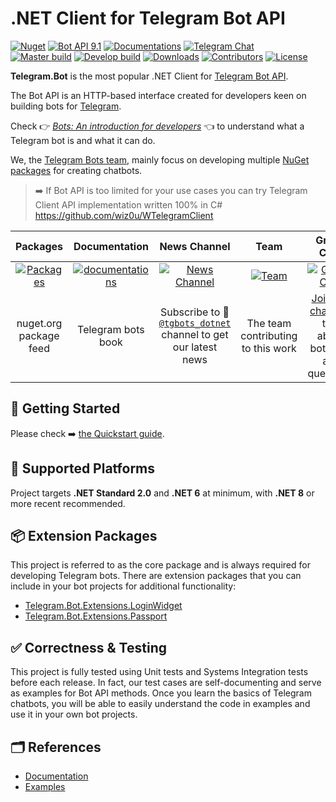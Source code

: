 # .NET Client for Telegram Bot API

[![Nuget](https://img.shields.io/nuget/vpre/Telegram.Bot.svg?label=Telegram.Bot&style=flat-square&color=d8b541)](https://www.nuget.org/packages/Telegram.Bot)
[![Bot API 9.1](https://img.shields.io/badge/Bot_API-9.1-f36caf.svg?style=flat-square)](https://core.telegram.org/bots/api)
[![Documentations](https://img.shields.io/badge/Documentations-Book-orange.svg?style=flat-square)](https://telegrambots.github.io/book/)
[![Telegram Chat](https://img.shields.io/badge/Support_Chat-Telegram-blue.svg?style=flat-square)](https://t.me/joinchat/B35YY0QbLfd034CFnvCtCA)  
[![Master build](https://img.shields.io/azure-devops/build/tgbots/14f9ab3f-313a-4339-8534-e8b96c7763cc/6?style=flat-square&label=master)](https://dev.azure.com/tgbots/Telegram.Bot/_build/latest?definitionId=6&branchName=master)
[![Develop build](https://img.shields.io/azure-devops/build/tgbots/14f9ab3f-313a-4339-8534-e8b96c7763cc/10/develop?style=flat-square&label=develop)](https://dev.azure.com/tgbots/Telegram.Bot/_build/latest?definitionId=10&branchName=develop)
[![Downloads](https://img.shields.io/nuget/dt/Telegram.Bot.svg?style=flat-square&label=Package%20Downloads)](https://www.nuget.org/packages/Telegram.Bot)
[![Contributors](https://img.shields.io/github/contributors/TelegramBots/Telegram.Bot.svg?style=flat-square&label=Contributors)](https://github.com/TelegramBots/Telegram.Bot/graphs/contributors)
[![License](https://img.shields.io/github/license/TelegramBots/telegram.bot.svg?style=flat-square&maxAge=2592000&label=License)](https://raw.githubusercontent.com/TelegramBots/telegram.bot/master/LICENSE)

**Telegram.Bot** is the most popular .NET Client for [Telegram Bot API].

The Bot API is an HTTP-based interface created for developers keen on building bots for [Telegram].

Check 👉 [_Bots: An introduction for developers_] 👈 to understand what a Telegram bot is and what it can do.

We, the [Telegram Bots team], mainly focus on developing multiple [NuGet packages] for creating chatbots.

> ➡️ If Bot API is too limited for your use cases you can try Telegram Client API implementation written 100% in C#
> <https://github.com/wiz0u/WTelegramClient>

|Packages|Documentation|News Channel|Team|Group Chat|
|:-----:|:-----------:|:----------:|:--:|:--------:|
| [![Packages](docs/logo-nuget.png)](https://www.nuget.org/packages/Telegram.Bot) | [![documentations](docs/logo-docs.png)](https://telegrambots.github.io/book/) | [![News Channel](docs/logo-channel.jpg)](https://t.me/s/tgbots_dotnet) | [![Team](docs/logo-gh.png)](https://github.com/orgs/TelegramBots/people) | [![Group Chat](docs/logo-chat.jpg)](https://t.me/joinchat/B35YY0QbLfd034CFnvCtCA) |
| nuget.org package feed | Telegram bots book | Subscribe to 📣 [`@tgbots_dotnet`] channel to get our latest news | The team contributing to this work | [Join our chat] 💬 to talk about bots and ask questions |

## 🔨 Getting Started

Please check ➡️ [the Quickstart guide].

## 🚧 Supported Platforms

Project targets **.NET Standard 2.0** and **.NET 6** at minimum, with **.NET 8** or more recent recommended.

## 📦 Extension Packages

This project is referred to as the core package and is always required for developing Telegram bots.
There are extension packages that you can include in your bot projects for additional functionality:

- [Telegram.Bot.Extensions.LoginWidget]
- [Telegram.Bot.Extensions.Passport]

## ✅ Correctness & Testing

This project is fully tested using Unit tests and Systems Integration tests before each release.
In fact, our test cases are self-documenting and serve as examples for Bot API methods.
Once you learn the basics of Telegram chatbots, you will be able to easily understand the code in examples and
use it in your own bot projects.

## 🗂 References

- [Documentation](https://telegrambots.github.io/book/)
- [Examples](https://github.com/TelegramBots/Telegram.Bot.Examples)

<!-- ---- -->

[Telegram Bot API]: https://core.telegram.org/bots/api
[Telegram]: https://www.telegram.org/
[_Bots: An introduction for developers_]: https://core.telegram.org/bots
[Telegram Bots team]: https://github.com/orgs/TelegramBots/people
[NuGet packages]: https://www.nuget.org/profiles/TelegramBots
[`@tgbots_dotnet`]: https://t.me/tgbots_dotnet
[Join our chat]: https://t.me/joinchat/B35YY0QbLfd034CFnvCtCA
[the Quickstart guide]: https://telegrambots.github.io/book/1/quickstart.html
[Telegram.Bot.Extensions.LoginWidget]: https://github.com/TelegramBots/Telegram.Bot.Extensions.LoginWidget
[Telegram.Bot.Extensions.Passport]: https://github.com/TelegramBots/Telegram.Bot.Extensions.Passport
